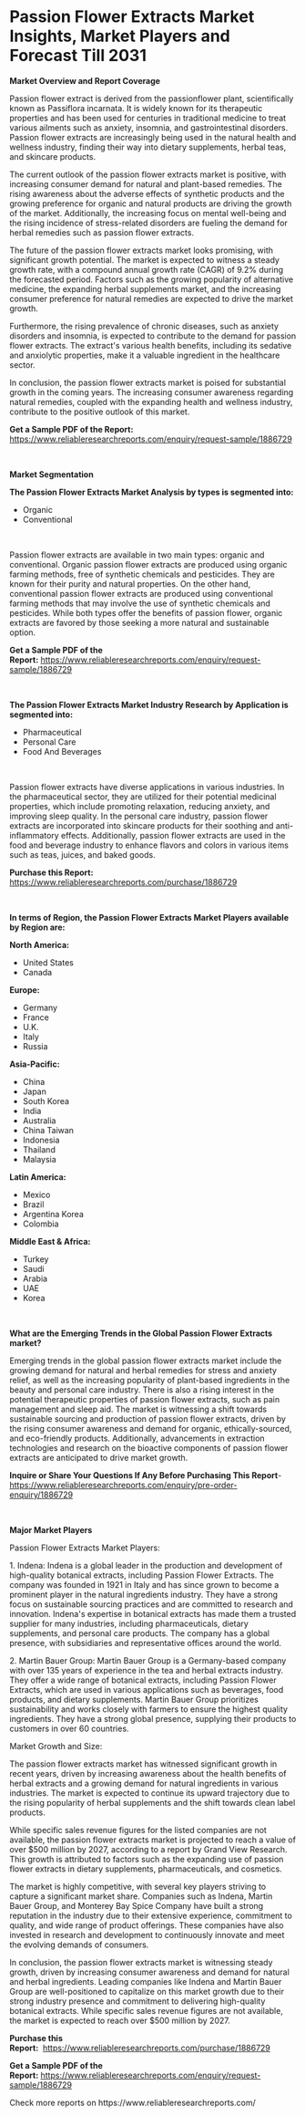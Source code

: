 <p><h1>Passion Flower Extracts Market Insights, Market Players and Forecast Till 2031</h1></p><p><strong>Market Overview and Report Coverage</strong></p>
<p><p>Passion flower extract is derived from the passionflower plant, scientifically known as Passiflora incarnata. It is widely known for its therapeutic properties and has been used for centuries in traditional medicine to treat various ailments such as anxiety, insomnia, and gastrointestinal disorders. Passion flower extracts are increasingly being used in the natural health and wellness industry, finding their way into dietary supplements, herbal teas, and skincare products.</p><p>The current outlook of the passion flower extracts market is positive, with increasing consumer demand for natural and plant-based remedies. The rising awareness about the adverse effects of synthetic products and the growing preference for organic and natural products are driving the growth of the market. Additionally, the increasing focus on mental well-being and the rising incidence of stress-related disorders are fueling the demand for herbal remedies such as passion flower extracts.</p><p>The future of the passion flower extracts market looks promising, with significant growth potential. The market is expected to witness a steady growth rate, with a compound annual growth rate (CAGR) of 9.2% during the forecasted period. Factors such as the growing popularity of alternative medicine, the expanding herbal supplements market, and the increasing consumer preference for natural remedies are expected to drive the market growth.</p><p>Furthermore, the rising prevalence of chronic diseases, such as anxiety disorders and insomnia, is expected to contribute to the demand for passion flower extracts. The extract's various health benefits, including its sedative and anxiolytic properties, make it a valuable ingredient in the healthcare sector.</p><p>In conclusion, the passion flower extracts market is poised for substantial growth in the coming years. The increasing consumer awareness regarding natural remedies, coupled with the expanding health and wellness industry, contribute to the positive outlook of this market.</p></p>
<p><strong>Get a Sample PDF of the Report:</strong> <a href="https://www.reliableresearchreports.com/enquiry/request-sample/1886729">https://www.reliableresearchreports.com/enquiry/request-sample/1886729</a></p>
<p>&nbsp;</p>
<p><strong>Market Segmentation</strong></p>
<p><strong>The Passion Flower Extracts Market Analysis by types is segmented into:</strong></p>
<p><ul><li>Organic</li><li>Conventional</li></ul></p>
<p>&nbsp;</p>
<p><p>Passion flower extracts are available in two main types: organic and conventional. Organic passion flower extracts are produced using organic farming methods, free of synthetic chemicals and pesticides. They are known for their purity and natural properties. On the other hand, conventional passion flower extracts are produced using conventional farming methods that may involve the use of synthetic chemicals and pesticides. While both types offer the benefits of passion flower, organic extracts are favored by those seeking a more natural and sustainable option.</p></p>
<p><strong>Get a Sample PDF of the Report:</strong>&nbsp;<a href="https://www.reliableresearchreports.com/enquiry/request-sample/1886729">https://www.reliableresearchreports.com/enquiry/request-sample/1886729</a></p>
<p>&nbsp;</p>
<p><strong>The Passion Flower Extracts Market Industry Research by Application is segmented into:</strong></p>
<p><ul><li>Pharmaceutical</li><li>Personal Care</li><li>Food And Beverages</li></ul></p>
<p>&nbsp;</p>
<p><p>Passion flower extracts have diverse applications in various industries. In the pharmaceutical sector, they are utilized for their potential medicinal properties, which include promoting relaxation, reducing anxiety, and improving sleep quality. In the personal care industry, passion flower extracts are incorporated into skincare products for their soothing and anti-inflammatory effects. Additionally, passion flower extracts are used in the food and beverage industry to enhance flavors and colors in various items such as teas, juices, and baked goods.</p></p>
<p><strong>Purchase this Report:</strong>&nbsp; <a href="https://www.reliableresearchreports.com/purchase/1886729">https://www.reliableresearchreports.com/purchase/1886729</a></p>
<p>&nbsp;</p>
<p><strong>In terms of Region, the Passion Flower Extracts Market Players available by Region are:</strong></p>
<p>
    <p> <strong> North America: </strong>
        <ul>
            <li>United States</li>
            <li>Canada</li>
        </ul>
        </p> 
    <p> <strong> Europe: </strong>
        <ul>
            <li>Germany</li>
            <li>France</li>
            <li>U.K.</li>
            <li>Italy</li>
            <li>Russia</li>
        </ul>
        </p> 
    <p> <strong> Asia-Pacific: </strong>
        <ul>
            <li>China</li>
            <li>Japan</li>
            <li>South Korea</li>
            <li>India</li>
            <li>Australia</li>
            <li>China Taiwan</li>
            <li>Indonesia</li>
            <li>Thailand</li>
            <li>Malaysia</li>
        </ul>
        </p> 
    <p> <strong> Latin America: </strong>
        <ul>
            <li>Mexico</li>
            <li>Brazil</li>
            <li>Argentina Korea</li>
            <li>Colombia</li>
        </ul>
        </p> 
    <p> <strong> Middle East & Africa: </strong>
        <ul>
            <li>Turkey</li>
            <li>Saudi</li>
            <li>Arabia</li>
            <li>UAE</li>
            <li>Korea</li>
        </ul>
    </p>
    </p>
<p>&nbsp;</p>
<p><strong>What are the Emerging Trends in the Global Passion Flower Extracts market?</strong></p>
<p><p>Emerging trends in the global passion flower extracts market include the growing demand for natural and herbal remedies for stress and anxiety relief, as well as the increasing popularity of plant-based ingredients in the beauty and personal care industry. There is also a rising interest in the potential therapeutic properties of passion flower extracts, such as pain management and sleep aid. The market is witnessing a shift towards sustainable sourcing and production of passion flower extracts, driven by the rising consumer awareness and demand for organic, ethically-sourced, and eco-friendly products. Additionally, advancements in extraction technologies and research on the bioactive components of passion flower extracts are anticipated to drive market growth.</p></p>
<p><strong>Inquire or Share Your Questions If Any Before Purchasing This Report</strong>- <a href="https://www.reliableresearchreports.com/enquiry/pre-order-enquiry/1886729">https://www.reliableresearchreports.com/enquiry/pre-order-enquiry/1886729</a></p>
<p>&nbsp;</p>
<p><strong>Major Market Players</strong></p>
<p><p>Passion Flower Extracts Market Players:</p><p>1. Indena: Indena is a global leader in the production and development of high-quality botanical extracts, including Passion Flower Extracts. The company was founded in 1921 in Italy and has since grown to become a prominent player in the natural ingredients industry. They have a strong focus on sustainable sourcing practices and are committed to research and innovation. Indena's expertise in botanical extracts has made them a trusted supplier for many industries, including pharmaceuticals, dietary supplements, and personal care products. The company has a global presence, with subsidiaries and representative offices around the world.</p><p>2. Martin Bauer Group: Martin Bauer Group is a Germany-based company with over 135 years of experience in the tea and herbal extracts industry. They offer a wide range of botanical extracts, including Passion Flower Extracts, which are used in various applications such as beverages, food products, and dietary supplements. Martin Bauer Group prioritizes sustainability and works closely with farmers to ensure the highest quality ingredients. They have a strong global presence, supplying their products to customers in over 60 countries.</p><p>Market Growth and Size:</p><p>The passion flower extracts market has witnessed significant growth in recent years, driven by increasing awareness about the health benefits of herbal extracts and a growing demand for natural ingredients in various industries. The market is expected to continue its upward trajectory due to the rising popularity of herbal supplements and the shift towards clean label products.</p><p>While specific sales revenue figures for the listed companies are not available, the passion flower extracts market is projected to reach a value of over $500 million by 2027, according to a report by Grand View Research. This growth is attributed to factors such as the expanding use of passion flower extracts in dietary supplements, pharmaceuticals, and cosmetics.</p><p>The market is highly competitive, with several key players striving to capture a significant market share. Companies such as Indena, Martin Bauer Group, and Monterey Bay Spice Company have built a strong reputation in the industry due to their extensive experience, commitment to quality, and wide range of product offerings. These companies have also invested in research and development to continuously innovate and meet the evolving demands of consumers.</p><p>In conclusion, the passion flower extracts market is witnessing steady growth, driven by increasing consumer awareness and demand for natural and herbal ingredients. Leading companies like Indena and Martin Bauer Group are well-positioned to capitalize on this market growth due to their strong industry presence and commitment to delivering high-quality botanical extracts. While specific sales revenue figures are not available, the market is expected to reach over $500 million by 2027.</p></p>
<p><strong>Purchase this Report:</strong>&nbsp;&nbsp;<a href="https://www.reliableresearchreports.com/purchase/1886729">https://www.reliableresearchreports.com/purchase/1886729</a></p>
<p></p>
<p><strong>Get a Sample PDF of the Report:</strong>&nbsp;<a href="https://www.reliableresearchreports.com/enquiry/request-sample/1886729">https://www.reliableresearchreports.com/enquiry/request-sample/1886729</a></p>
<p>Check more reports on https://www.reliableresearchreports.com/</p>